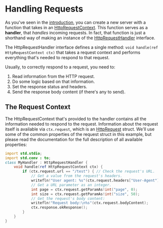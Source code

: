 # Handling Requests

As you've seen in the [introduction](./README.md), you can create a new server with a function that takes in an [HttpRequestContext](ddoc-handy_httpd.components.handler.HttpRequestContext). This function serves as a **handler**, that _handles_ incoming requests. In fact, that function is just a shorthand way of making an instance of the [HttpRequestHandler](ddoc-handy_httpd.components.handler.HttpRequestHandler) interface.

The HttpRequestHandler interface defines a single method: `void handle(ref HttpRequestContext ctx)` that takes a request context and performs everything that's needed to respond to that request.

Usually, to correctly respond to a request, you need to:
1. Read information from the HTTP request.
2. Do some logic based on that information.
3. Set the response status and headers.
4. Send the response body content (if there's any to send).

## The Request Context

The HttpRequestContext that's provided to the handler contains all the information needed to respond to the request. Information about the request itself is available via `ctx.request`, which is an [HttpRequest](ddoc-handy_httpd.components.request.HttpRequest) struct. We'll use some of the common properties of the request struct in this example, but please read the documentation for the full description of all available properties:

```d
import std.stdio;
import std.conv : to;
class MyHandler : HttpRequestHandler {
    void handle(ref HttpRequestContext ctx) {
        if (ctx.request.url == "/test") { // Check the request's URL.
            // Get a value from the request's headers.
            writefln!"User agent: %s"(ctx.request.headers["User-Agent"]);
            // Get a URL parameter as an integer.
            int page = ctx.request.getParamAs!int("page", 0);
            int size = ctx.request.getParamAs!int("size", 50);
            // Get the request's body content:
            writefln!"Request body:\n%s"(ctx.request.bodyContent);
            ctx.response.okResponse();
        }
    }
}
```
